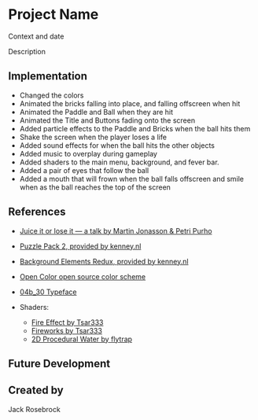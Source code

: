 # Project Name

Context and date

Description


## Implementation

- Changed the colors
- Animated the bricks falling into place, and falling offscreen when hit
- Animated the Paddle and Ball when they are hit
- Animated the Title and Buttons fading onto the screen
- Added particle effects to the Paddle and Bricks when the ball hits them
- Shake the screen when the player loses a life
- Added sound effects for when the ball hits the other objects
- Added music to overplay during gameplay
- Added shaders to the main menu, background, and fever bar.
- Added a pair of eyes that follow the ball
- Added a mouth that will frown when the ball falls offscreen and smile when as the ball reaches the top of the screen

## References
 * [Juice it or lose it — a talk by Martin Jonasson & Petri Purho](https://www.youtube.com/watch?v=Fy0aCDmgnxg)
 * [Puzzle Pack 2, provided by kenney.nl](https://kenney.nl/assets/puzzle-pack-2)
 * [Background Elements Redux, provided by kenney.nl](https://kenney.nl/assets/background-elements-redux)
 * [Open Color open source color scheme](https://yeun.github.io/open-color/)
 * [04b_30 Typeface](https://www.dafont.com/04b-30.font)

* Shaders:
	 * [Fire Effect by Tsar333](https://godotshaders.com/shader/fire-effect/)
	 * [Fireworks by Tsar333](https://godotshaders.com/shader/fireworks/)
	 * [2D Procedural Water by flytrap](https://godotshaders.com/shader/perlin-procedural-water/)

## Future Development


## Created by
Jack Rosebrock
